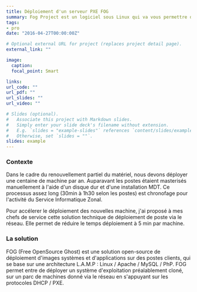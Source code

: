 ```yaml
---
title: Déploiement d'un serveur PXE FOG
summary: Fog Project est un logiciel sous Linux qui va vous permettre d’effectuer vos déploiements pour machines Windows, Linux, et Mac.
tags:
- pro
date: "2016-04-27T00:00:00Z"

# Optional external URL for project (replaces project detail page).
external_link: ""

image:
  caption: 
  focal_point: Smart

links:
url_code: ""
url_pdf: ""
url_slides: ""
url_video: ""

# Slides (optional).
#   Associate this project with Markdown slides.
#   Simply enter your slide deck's filename without extension.
#   E.g. `slides = "example-slides"` references `content/slides/example-slides.md`.
#   Otherwise, set `slides = ""`.
slides: example
---
```


<h3>Contexte</h3>

Dans le cadre du renouvellement partiel du matériel, nous devons déployer une centaine de machine par an.
Auparavant les postes étaient masterisés manuellement à l'aide d'un disque dur et d'une installation MDT. Ce processus assez long (30min à 1h30 selon les postes) est chronofage pour l'activité du Service Informatique Zonal.

Pour accélerer le déploiement des nouvelles machine, j'ai proposé à mes chefs de service cette solution technique de déploiement de poste via le réseau. Elle permet de réduire le temps déploiement à 5 min par machine.

<h3>La solution</h3>

FOG (Free OpenSource Ghost) est une solution open-source de déploiement
d'images systèmes et d'applications sur des postes clients, qui se base sur
une architecture L.A.M.P : Linux / Apache / MySQL / PhP.
FOG permet entre de déployer un système d'exploitation préalablement
cloné, sur un parc de machines donné via le réseau en s'appuyant sur les
protocoles DHCP / PXE.